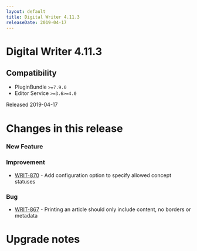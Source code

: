 ```yaml
---
layout: default
title: Digital Writer 4.11.3
releaseDate: 2019-04-17
---
```

<div class="jumbotron">
    <h1>Digital Writer 4.11.3</h1>    
    <h2>Compatibility</h2>
    <ul>
        <li>PluginBundle <code>>=7.9.0</code></li>
        <li>Editor Service <code>>=3.6</code><code>>=4.0</code></li>
    </ul>
</div>

Released 2019-04-17

 

# Changes in this release  


### New Feature 



### Improvement 
 
 * [WRIT-870](https://jira.infomaker.se/browse/WRIT-870) - Add configuration option to specify allowed concept statuses 


### Bug 
 
 * [WRIT-867](https://jira.infomaker.se/browse/WRIT-867) - Printing an article should only include content, no borders or metadata 




# Upgrade notes  
             

